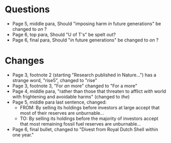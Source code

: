 # Questions

* Page 5, middle para, Should "imposing harm _in_ future generations"  be changed to _on_ ?
* Page 6, top para, Should "U of T's" be spelt out?
* Page 6, final para, Should "_in_ future generations"  be changed to _on_ ?

# Changes

* Page 3, footnote 2 (starting "Research published in Nature...") has a strange word, "rise5", changed to "rise"
* Page 3, footnote 3, "For _an_ more" changed to "For a more"
* Page 4, middle para, "rather than those that threaten to afflict _with_ world with frightening and avoidable harms" (changed to _the_)
* Page 5, middle para last sentence, changed:
    * FROM: By selling its holdings before investors at large accept that most of their reserves are unburnable...
    * TO: By selling its holdings before the majority of investors accept that most remaining fossil fuel reserves are unburnable...
* Page 6, final bullet, changed to "Divest from Royal Dutch Shell within one year."